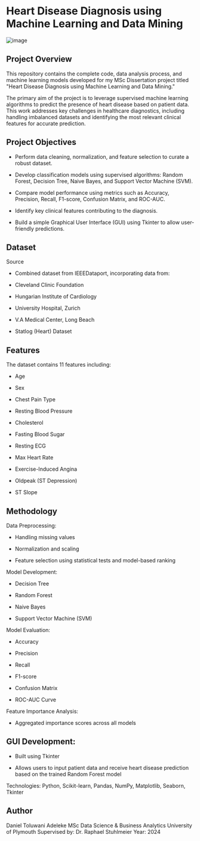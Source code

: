# Heart Disease Diagnosis using Machine Learning and Data Mining

![image]([https://www.synergysuite.com/wp-content/uploads/2023/07/restaurant-food-delivery-2-1024x576.jpg])

## Project Overview

This repository contains the complete code, data analysis process, and machine learning models developed for my MSc Dissertation project titled "Heart Disease Diagnosis using Machine Learning and Data Mining."

The primary aim of the project is to leverage supervised machine learning algorithms to predict the presence of heart disease based on patient data. This work addresses key challenges in healthcare diagnostics, including handling imbalanced datasets and identifying the most relevant clinical features for accurate prediction.

## Project Objectives

* Perform data cleaning, normalization, and feature selection to curate a robust dataset.

* Develop classification models using supervised algorithms: Random Forest, Decision Tree, Naive Bayes, and Support Vector Machine (SVM).

* Compare model performance using metrics such as Accuracy, Precision, Recall, F1-score, Confusion Matrix, and ROC-AUC.

* Identify key clinical features contributing to the diagnosis.

* Build a simple Graphical User Interface (GUI) using Tkinter to allow user-friendly predictions.
  

## Dataset

Source

* Combined dataset from IEEEDataport, incorporating data from:

* Cleveland Clinic Foundation

* Hungarian Institute of Cardiology

* University Hospital, Zurich

* V.A Medical Center, Long Beach

* Statlog (Heart) Dataset
  

## Features

The dataset contains 11 features including:

* Age

* Sex

* Chest Pain Type

* Resting Blood Pressure

* Cholesterol

* Fasting Blood Sugar

* Resting ECG

* Max Heart Rate

* Exercise-Induced Angina

* Oldpeak (ST Depression)

* ST Slope

## Methodology

Data Preprocessing:

* Handling missing values

* Normalization and scaling

* Feature selection using statistical tests and model-based ranking

Model Development:

* Decision Tree

* Random Forest

* Naive Bayes

* Support Vector Machine (SVM)

Model Evaluation:

* Accuracy

* Precision

* Recall

* F1-score

* Confusion Matrix

* ROC-AUC Curve

Feature Importance Analysis:

* Aggregated importance scores across all models

## GUI Development:

* Built using Tkinter

* Allows users to input patient data and receive heart disease prediction based on the trained Random Forest model



Technologies: Python, Scikit-learn, Pandas, NumPy, Matplotlib, Seaborn, Tkinter

## Author

Daniel Toluwani Adeleke 
MSc Data Science & Business Analytics 
University of Plymouth 
Supervised by: Dr. Raphael Stuhlmeier 
Year: 2024
